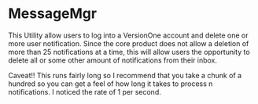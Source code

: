 MessageMgr
==========

This Utility allow users to log into a VersionOne account and delete one or more user notification.  Since the core product does not allow a deletion of more than 25 notifications at a time, this will allow users the opportunity to delete all or some other amount of notifications from their inbox.  

Caveat!!  This runs fairly long so I recommend that you take a chunk of a hundred so you can get a feel of how long it takes to process n notifications.  I noticed the rate of 1 per second.

